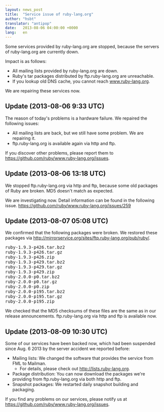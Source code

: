 ```yaml
---
layout: news_post
title:  "Service issue of ruby-lang.org"
author: "hsbt"
translator: "antipop"
date:   2013-08-06 04:00:00 +0000
lang:   en
---
```


Some services provided by ruby-lang.org are stopped,
because the servers of ruby-lang.org are currently down.

Impact is as follows:

 * All mailing lists provided by ruby-lang.org are down.
 * Ruby's tar packages distributed by ftp.ruby-lang.org are unreachable.
 * If you lookup old DNS cache, you cannot reach www.ruby-lang.org.

We are repairing these services now.

## Update (2013-08-06 9:33 UTC)

The reason of today's problems is a hardware failure.
We repaired the following issues:

 * All mailing lists are back, but we still have some problem. We are repairing it.
 * ftp.ruby-lang.org is available again via http and ftp.

If you discover other problems, please report them to
https://github.com/ruby/www.ruby-lang.org/issues.

## Update (2013-08-06 13:18 UTC)

We stopped ftp.ruby-lang.org via http and ftp, because some old packages of Ruby are broken. MD5 doesn't match as expected.

We are investigating now. Detail information can be found in the following issue.
https://github.com/ruby/www.ruby-lang.org/issues/259

## Update (2013-08-07 05:08 UTC)

We confirmed that the following packages were broken. We restored these packages via http://mirrorservice.org/sites/ftp.ruby-lang.org/pub/ruby/.

<pre>
ruby-1.9.3-p426.tar.bz2
ruby-1.9.3-p426.tar.gz
ruby-1.9.3-p426.zip
ruby-1.9.3-p429.tar.bz2
ruby-1.9.3-p429.tar.gz
ruby-1.9.3-p429.zip
ruby-2.0.0-p0.tar.bz2
ruby-2.0.0-p0.tar.gz
ruby-2.0.0-p0.zip
ruby-2.0.0-p195.tar.bz2
ruby-2.0.0-p195.tar.gz
ruby-2.0.0-p195.zip
</pre>

We checked that the MD5 checksums of these files are the same as in our release announcements. ftp.ruby-lang.org via http and ftp is available now.

## Update (2013-08-09 10:30 UTC)

Some of our services have been backed now, which had been suspended since Aug. 6 2013 by the server accident we reported before:

  * Mailing lists: We changed the software that provides the service from FML to Mailman.
    * For details, please check out http://lists.ruby-lang.org.
  * Package distribution: You can now download the packages we're providing from ftp.ruby-lang.org via both http and ftp.
  * Snapshot packages: We restarted daily snapshot building and packaging.

If you find any problems on our services, please notify us at https://github.com/ruby/www.ruby-lang.org/issues.
